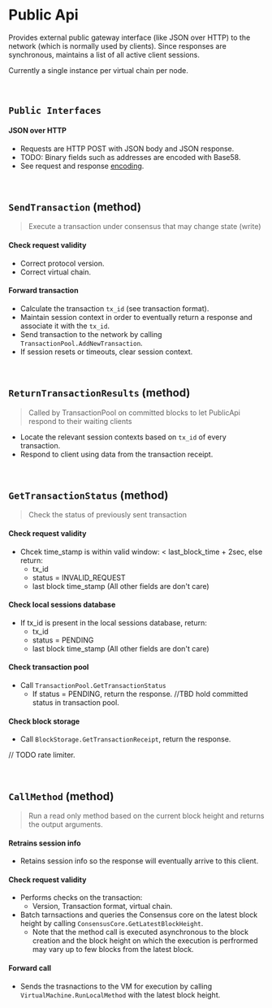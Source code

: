 # Public Api

Provides external public gateway interface (like JSON over HTTP) to the network (which is normally used by clients).
Since responses are synchronous, maintains a list of all active client sessions.

Currently a single instance per virtual chain per node.

&nbsp;
## `Public Interfaces`

#### JSON over HTTP
* Requests are HTTP POST with JSON body and JSON response.
* TODO: Binary fields such as addresses are encoded with Base58.
* See request and response [encoding](../../interfaces/protocol/public-api/json-over-http.md).

&nbsp;
## `SendTransaction` (method) <!-- pass 1 -->

> Execute a transaction under consensus that may change state (write)

#### Check request validity
* Correct protocol version.
* Correct virtual chain.

#### Forward transaction
* Calculate the transaction `tx_id` (see transaction format).
* Maintain session context in order to eventually return a response and associate it with the `tx_id`.
* Send transaction to the network by calling `TransactionPool.AddNewTransaction`.
* If session resets or timeouts, clear session context.

&nbsp;
## `ReturnTransactionResults` (method) <!-- pass 1 -->

> Called by TransactionPool on committed blocks to let PublicApi respond to their waiting clients

* Locate the relevant session contexts based on `tx_id` of every transaction.
* Respond to client using data from the transaction receipt.


&nbsp;
## `GetTransactionStatus` (method)

> Check the status of previously sent transaction

#### Check request validity
* Chcek time_stamp is within valid window: < last_block_time + 2sec, else return:
    * tx_id
    * status = INVALID_REQUEST
    * last block time_stamp
    (All other fields are don't care)

#### Check local sessions database
* If tx_id is present in the local sessions database, return:
    * tx_id
    * status = PENDING
    * last block time_stamp
    (All other fields are don't care)

#### Check transaction pool
* Call `TransactionPool.GetTransactionStatus`
    * If status = PENDING, return the response. //TBD hold committed status in transaction pool.

#### Check block storage
* Call `BlockStorage.GetTransactionReceipt`, return the response.

// TODO rate limiter.

&nbsp;
## `CallMethod` (method)

> Run a read only method based on the current block height and returns the output arguments.

#### Retrains session info
  * Retains session info so the response will eventually arrive to this client.

#### Check request validity
* Performs checks on the transaction:
    * Version, Transaction format, virtual chain.
* Batch tarnsactions and queries the Consensus core on the latest block height by calling `ConsensusCore.GetLatestBlockHeight`.
    * Note that the method call is executed asynchronous to the block creation and the block height on which the execution is perfrormed may vary up to few blocks from the latest block.

#### Forward call
* Sends the trasnactions to the VM for execution by calling `VirtualMachine.RunLocalMethod` with the latest block height.
